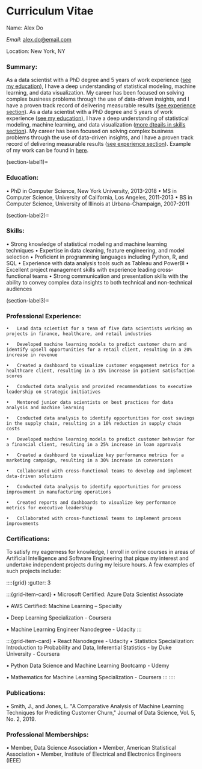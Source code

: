 # Curriculum Vitae

Name: Alex Do

*Email*: <u>alex.do@email.com</u>

Location: New York, NY

### Summary:
As a data scientist with a PhD degree and 5 years of work experience ([see my education](section-label1)), I have a deep understanding of statistical modeling, machine learning, and data visualization. My career has been focused on solving complex business problems through the use of data-driven insights, and I have a proven track record of delivering measurable results ([see experience section](section-label3)). As a data scientist with a PhD degree and 5 years of work experience ([see my education](section-label1)), I have a deep understanding of statistical modeling, machine learning, and data visualization ([more dteails in skills section](section-label2)). My career has been focused on solving complex business problems through the use of data-driven insights, and I have a proven track record of delivering measurable results ([see experience section](section-label3)). Example of my work can be found in [here](analysis_example.ipynb).

(section-label1)=
### Education:
•	PhD in Computer Science, New York University, 2013-2018
•	MS in Computer Science, University of California, Los Angeles, 2011-2013
•	BS in Computer Science, University of Illinois at Urbana-Champaign, 2007-2011

(section-label2)=
### Skills:
•	Strong knowledge of statistical modeling and machine learning techniques
•	Expertise in data cleaning, feature engineering, and model selection
•	Proficient in programming languages including Python, R, and SQL
•	Experience with data analysis tools such as Tableau and PowerBI
•	Excellent project management skills with experience leading cross-functional teams
•	Strong communication and presentation skills with the ability to convey complex data insights to both technical and non-technical audiences

(section-label3)=
### Professional Experience:
```{dropdown} **Data Scientist, ABC Corporation, New York, NY, 2018-present**
•	Lead data scientist for a team of five data scientists working on projects in finance, healthcare, and retail industries

•	Developed machine learning models to predict customer churn and identify upsell opportunities for a retail client, resulting in a 20% increase in revenue

•	Created a dashboard to visualize customer engagement metrics for a healthcare client, resulting in a 15% increase in patient satisfaction scores

•	Conducted data analysis and provided recommendations to executive leadership on strategic initiatives

•	Mentored junior data scientists on best practices for data analysis and machine learning
```

```{dropdown} **Data Scientist, XYZ Corporation, Los Angeles, CA, 2016-2018**
•	Conducted data analysis to identify opportunities for cost savings in the supply chain, resulting in a 10% reduction in supply chain costs

•	Developed machine learning models to predict customer behavior for a financial client, resulting in a 25% increase in loan approvals

•	Created a dashboard to visualize key performance metrics for a marketing campaign, resulting in a 30% increase in conversions

•	Collaborated with cross-functional teams to develop and implement data-driven solutions
```

```{dropdown} **Data Analyst, DEF Corporation, Urbana-Champaign, IL, 2011-2016**
•	Conducted data analysis to identify opportunities for process improvement in manufacturing operations

•	Created reports and dashboards to visualize key performance metrics for executive leadership

•	Collaborated with cross-functional teams to implement process improvements
```

### Certifications:
To satisfy my eagerness for knowledge, I enroll in online courses in areas of Artificial Intelligence and Software Engineering that pique my interest and undertake independent projects during my leisure hours. A few examples of such projects include:

::::{grid}
:gutter: 3

:::{grid-item-card}
•	Microsoft Certified: Azure Data Scientist Associate

•	AWS Certified: Machine Learning – Specialty

•	Deep Learning Specialization - Coursera

•	Machine Learning Engineer Nanodegree - Udacity
:::

:::{grid-item-card}
•	React Nanodegree - Udacity	•	Statistics Specialization: Introduction to Probability and Data, Inferential Statistics - by Duke University - Coursera

•	Python Data Science and Machine Learning Bootcamp - Udemy

•	Mathematics for Machine Learning Specialization - Coursera
:::
::::

### Publications:
•	Smith, J., and Jones, L. "A Comparative Analysis of Machine Learning Techniques for Predicting Customer Churn," Journal of Data Science, Vol. 5, No. 2, 2019.

### Professional Memberships:
•	Member, Data Science Association
•	Member, American Statistical Association
•	Member, Institute of Electrical and Electronics Engineers (IEEE)
